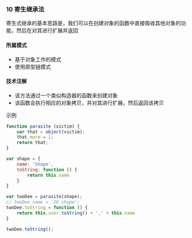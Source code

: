 ### 10 寄生继承法
寄生式继承的基本思路是，我们可以在创建对象的函数中直接吸收其他对象的功能，然后在对其进行扩展并返回
#### 所属模式
* 基于对象工作的模式
* 使用原型链模式

#### 技术注解
* 该方法通过一个类似构造器的函数来创建对象
* 该函数会执行相应的对象拷贝，并对其进行扩展，然后返回该拷贝

示例

```` javascript
function parasite (victim) {
    var that = object(victim);
    that.more = 1;
    return that;
}

var shape = {
    name: 'Shape',
    toString: function () {
        return this.name
    }
}

var twoDee = parasite(shape);
// twoDee.name = '2D shape';
twoDee.toString = function () {
    return this.user.toString() + ',' + this.name
}

twoDee.toString();
````